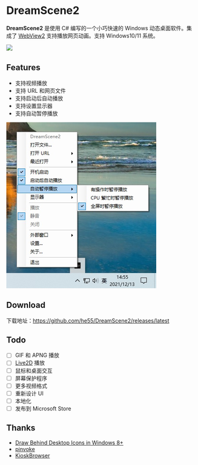 # DreamScene2
**DreamScene2** 是使用 C# 编写的一个小巧快速的 Windows 动态桌面软件。集成了 [WebView2](https://docs.microsoft.com/en-us/microsoft-edge/webview2/) 支持播放网页动画。支持 Windows10/11 系统。

![](imgs/1.gif)

## Features
- 支持视频播放
- 支持 URL 和网页文件
- 支持启动后自动播放
- 支持设置显示器
- 支持自动暂停播放

![](imgs/2.jpg)

## Download
下载地址：https://github.com/he55/DreamScene2/releases/latest

## Todo
- [ ] GIF 和 APNG 播放
- [ ] [Live2D](https://www.live2d.com/) 播放
- [ ] 鼠标和桌面交互
- [ ] 屏幕保护程序
- [ ] 更多视频格式
- [ ] 重新设计 UI
- [ ] 本地化
- [ ] 发布到 Microsoft Store

## Thanks
- [Draw Behind Desktop Icons in Windows 8+](https://www.codeproject.com/Articles/856020/Draw-Behind-Desktop-Icons-in-Windows-plus)
- [pinvoke](https://github.com/dotnet/pinvoke)
- [KioskBrowser](https://github.com/mortenbrudvik/KioskBrowser)
